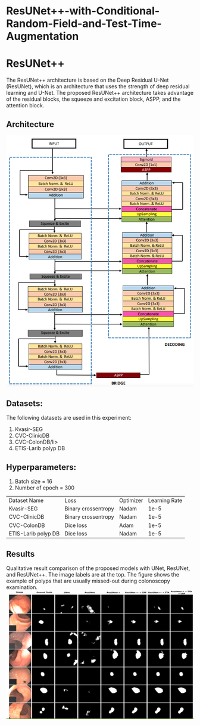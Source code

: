 # ResUNet++-with-Conditional-Random-Field-and-Test-Time-Augmentation
# ResUNet++
The ResUNet++ architecture is based on the Deep Residual U-Net (ResUNet), which is an architecture that uses the strength of deep residual learning and U-Net. The proposed ResUNet++ architecture takes advantage of the residual blocks, the squeeze and excitation block, ASPP, and the attention block. <br/>

## Architecture
<img src="img/ResUNet++.png">

## Datasets:
The following datasets are used in this experiment:
<ol>
  <li>Kvasir-SEG</li>
  <li>CVC-ClinicDB</li>
  <li>CVC-ColonDB/li>
  <li> ETIS-Larib polyp DB</li>
 </ol>

## Hyperparameters:
 
 <ol>
  <li>Batch size = 16</li> 
  <li>Number of epoch = 300</li>
</ol>
<table>
  <tr> <td> Dataset Name</td> <td>Loss</td> <td>Optimizer</td> <td>Learning Rate</td>  </tr>
  <tr> <td>Kvasir-SEG</td> <td>Binary crossentropy</td> <td>Nadam</td> <td>1e-5</td> </tr>
  <tr> <td>CVC-ClinicDB</td> <td>Binary crossentropy</td> <td>Nadam</td> <td>1e-5</td> </tr>
  <tr> <td>CVC-ColonDB</td> <td>Dice loss</td> <td>Adam</td> <td>1e-5</td> </tr>
  <tr> <td>ETIS-Larib polyp DB</td><td>Dice loss</td> <td>Nadam</td> <td>1e-5</td> </tr>
 </table>
 


## Results
Qualitative result comparison of the proposed models with UNet, ResUNet, and ResUNet++. The image labels are at the top. The figure shows the example of polyps that are usually missed-out during colonoscopy examination. <br/>
<img src="img/111.png">
